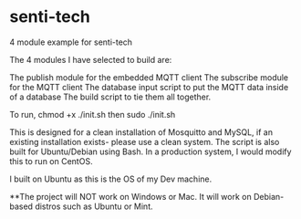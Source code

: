 # senti-tech
4 module example for senti-tech


The 4 modules I have selected to build are:

   The publish module for the embedded MQTT client
   The subscribe module for the MQTT client
   The database input script to put the MQTT data inside of a database
   The build script to tie them all together.
 
 To run, chmod +x ./init.sh
 then sudo ./init.sh 
 
 This is designed for a clean installation of Mosquitto and MySQL, if an existing installation exists- please use a clean system.
 The script is also built for Ubuntu/Debian using Bash. In a production system, I would modify this to run on CentOS. 
 
 I built on Ubuntu as this is the OS of my Dev machine.

**The project will NOT work on Windows or Mac. It will work on Debian-based distros such as Ubuntu or Mint.
